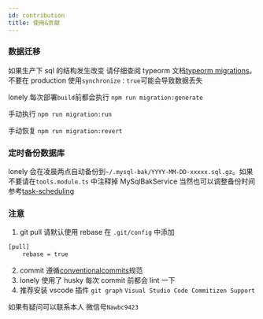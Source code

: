 ```yaml
---
id: contribution
title: 使用&贡献
---
```


### 数据迁移

如果生产下 sql 的结构发生改变 请仔细查阅 typeorm 文档[typeorm migrations](https://orkhan.gitbook.io/typeorm/docs/zh_cn/migrations)。 不要在 production 使用`synchronize：true`可能会导致数据丢失

lonely 每次部署`build`前都会执行 `npm run migration:generate`

手动执行 `npm run migration:run`

手动恢复 `npm run migration:revert`

### 定时备份数据库

lonely 会在凌晨两点自动备份到`~/.mysql-bak/YYYY-MM-DD-xxxxx.sql.gz`。如果不要请在`tools.module.ts` 中注释掉 MySqlBakService
当然也可以调整备份时间 参考[task-scheduling](https://docs.nestjs.com/techniques/task-scheduling#declarative-cron-jobs)

### 注意

1. git pull 请默认使用 rebase 在 `.git/config` 中添加

```bash
[pull]
	rebase = true
```

2. commit 遵循[conventionalcommits](https://www.conventionalcommits.org/en/v1.0.0/)规范
3. lonely 使用了 husky 每次 commit 前都会 lint 一下
4. 推荐安装 vscode 插件 `git graph` `Visual Studio Code Commitizen Support`

如果有疑问可以联系本人 微信号`Nawbc9423`
